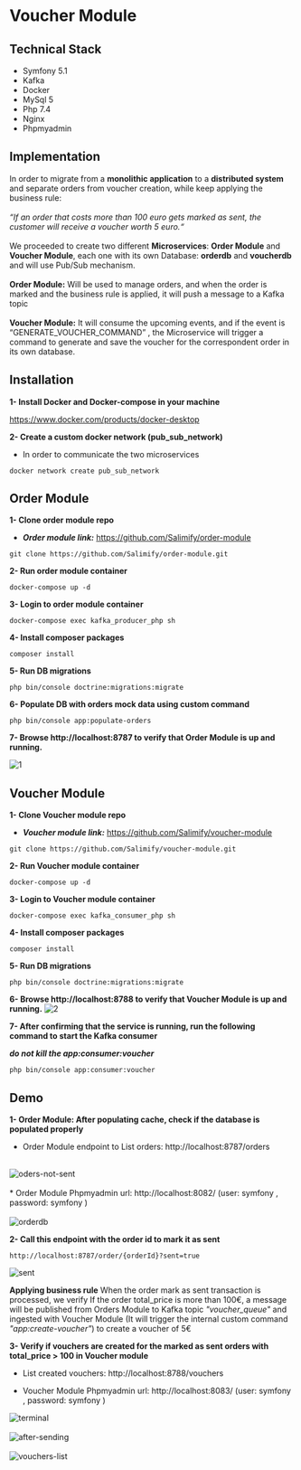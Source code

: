 # Voucher Module
<h2>Technical Stack </h2>
<ul>
<li>Symfony 5.1</li>
<li>Kafka</li>
<li>Docker</li>
<li>MySql 5</li>
<li>Php 7.4</li>
<li>Nginx</li>
<li>Phpmyadmin</li>
</ul>


<h2>Implementation</h2>
In order to migrate from a <b>monolithic application</b> to a <b>distributed system</b> and separate orders from voucher creation, while keep applying the business rule: <br><br> <i>“If an order that costs more than 100 euro gets marked as sent, the customer will receive a voucher worth 5 euro.“</i>
<br><br>
We proceeded to create two different <b>Microservices</b>: <b>Order Module</b> and <b>Voucher Module</b>, each one with its own Database: <b>orderdb</b> and <b>voucherdb</b> and will use Pub/Sub mechanism.
<br><br>
<b>Order Module:</b> Will be used to manage orders, and when the order is marked and the business rule is applied, it will push a message to a Kafka topic
<br><br>
<b>Voucher Module:</b> It will consume the upcoming events, and if the event is “GENERATE_VOUCHER_COMMAND” , the Microservice will trigger a command to generate and save the voucher for the correspondent order in its own database.


Installation
---
**1- Install Docker and Docker-compose in your machine**

https://www.docker.com/products/docker-desktop


**2- Create a custom docker network (pub_sub_network)**
- In order to communicate the two microservices
```
docker network create pub_sub_network
```

Order Module 
---
**1- Clone order module repo**

- ***Order module link:*** https://github.com/Salimify/order-module
```
git clone https://github.com/Salimify/order-module.git
```

**2- Run order module container**
```
docker-compose up -d
```
**3- Login to order module container**
```
docker-compose exec kafka_producer_php sh
```
**4- Install composer packages**

```
composer install
```

**5- Run DB migrations**

```
php bin/console doctrine:migrations:migrate
```

**6- Populate DB with orders mock data using custom command**

```
php bin/console app:populate-orders
```

**7- Browse http://localhost:8787 to verify that Order Module is up and running.**

<img src="https://i.ibb.co/3zVsv4w/1.jpg" alt="1">

Voucher Module 
---
**1- Clone Voucher module repo**
- ***Voucher module link:*** https://github.com/Salimify/voucher-module

```
git clone https://github.com/Salimify/voucher-module.git
```

**2- Run Voucher module container**

```
docker-compose up -d
```
**3- Login to Voucher module container**
```
docker-compose exec kafka_consumer_php sh
```
**4- Install composer packages**
```
composer install
```
**5- Run DB migrations**
```
php bin/console doctrine:migrations:migrate
```
**6- Browse http://localhost:8788 to verify that Voucher Module is up and running.**
<img src="https://i.ibb.co/fMDBHs6/2.jpg" alt="2">

**7- After confirming that the service is running, run the following command to start the Kafka consumer**

***do not kill the app:consumer:voucher***
```
php bin/console app:consumer:voucher
```

Demo
---
**1- Order Module: After populating cache, check if the database is populated properly**
* Order Module endpoint to List orders: http://localhost:8787/orders <br><br>
<img src="https://i.ibb.co/VYvhHQW/oders-not-sent.jpg" alt="oders-not-sent" border="0" />
<br><br>
* Order Module Phpmyadmin url: http://localhost:8082/ (user: symfony , password: symfony ) <br><br>
<img src="https://i.ibb.co/MSSPb87/orderdb.jpg" alt="orderdb" border="0" />


**2- Call this endpoint with the order id to mark it as sent**
```
http://localhost:8787/order/{orderId}?sent=true
```
<img src="https://i.ibb.co/kSkTWPz/sent.jpg" alt="sent" border="0" />

<b>Applying business rule</b>
When the order mark as sent transaction is processed, we verify If the order total_price is more than 100€, a message will be published 
from Orders Module to Kafka topic <i>"voucher_queue"</i> and ingested with Voucher Module (It will trigger the internal custom command <i>"app:create-voucher"</i>) to create a voucher of 5€ 


**3- Verify if vouchers are created for the marked as sent orders with total_price > 100 in Voucher module**
* List created vouchers: http://localhost:8788/vouchers <br>

* Voucher Module Phpmyadmin url: http://localhost:8083/ (user: symfony , password: symfony )

<img src="https://i.ibb.co/TkffDJ6/terminal.jpg" alt="terminal"  />
<br>
<br><img src="https://i.ibb.co/8PXVs05/after-sending.jpg" alt="after-sending"  />
<br><br><img src="https://i.ibb.co/xCk1xGt/vouchers-list.jpg" alt="vouchers-list" />